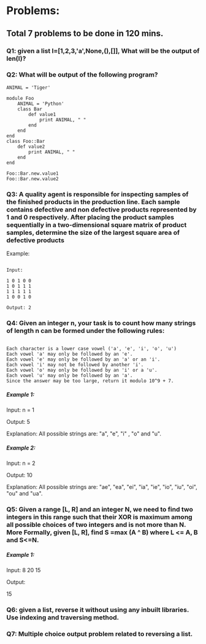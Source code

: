 # Problems:
## Total 7 problems to be done in 120 mins.

### Q1: given a list l=[1,2,3,'a',None,(),[]], What will be the output of len(l)?

### Q2: What will be output of the following program?

```
ANIMAL = 'Tiger'

module Foo
    ANIMAL = 'Python'
    class Bar
        def value1
            print ANIMAL, " "
        end
    end
end
class Foo::Bar
    def value2
        print ANIMAL, " "
    end
end

Foo::Bar.new.value1
Foo::Bar.new.value2

```

### Q3: A quality agent is responsible for inspecting samples of the finished products in the production line. Each sample contains defective and non defective products represented by 1 and 0 respectively. After placing the product samples sequentially in a two-dimensional square matrix of product samples, determine the size of the largest square area of defective products

Example:
```

Input:

1 0 1 0 0
1 0 1 1 1
1 1 1 1 1
1 0 0 1 0

Output: 2
```

### Q4: Given an integer n, your task is to count how many strings of length n can be formed under the following rules:
```

Each character is a lower case vowel ('a', 'e', 'i', 'o', 'u')
Each vowel 'a' may only be followed by an 'e'.
Each vowel 'e' may only be followed by an 'a' or an 'i'.
Each vowel 'i' may not be followed by another 'i'.
Each vowel 'o' may only be followed by an 'i' or a 'u'.
Each vowel 'u' may only be followed by an 'a'.
Since the answer may be too large, return it modulo 10^9 + 7.
```

##### Example 1:

Input: n = 1

Output: 5

Explanation: All possible strings are: "a", "e", "i" , "o" and "u".

##### Example 2:

Input: n = 2

Output: 10

Explanation: All possible strings are: "ae", "ea", "ei", "ia", "ie", "io", "iu", "oi", "ou" and "ua".


### Q5: Given a range [L, R] and an integer N, we need to find two integers in this range such that their XOR is maximum among all possible choices of two integers and is not more than N. More Formally, given [L, R], find S =max (A ^ B) where L <= A, B and S<=N.

##### Example 1:

Input:
8 20 15

Output:

15

### Q6: given a list, reverse it without using any inbuilt libraries. Use indexing and traversing method.

### Q7: Multiple choice output problem related to reversing a list.

